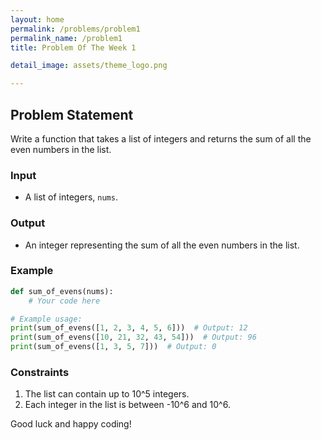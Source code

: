 ```yaml
---
layout: home
permalink: /problems/problem1
permalink_name: /problem1
title: Problem Of The Week 1

detail_image: assets/theme_logo.png

---
```


## Problem Statement

Write a function that takes a list of integers and returns the sum of all the even numbers in the list.

### Input

- A list of integers, `nums`.

### Output

- An integer representing the sum of all the even numbers in the list.

### Example

```python
def sum_of_evens(nums):
    # Your code here

# Example usage:
print(sum_of_evens([1, 2, 3, 4, 5, 6]))  # Output: 12
print(sum_of_evens([10, 21, 32, 43, 54]))  # Output: 96
print(sum_of_evens([1, 3, 5, 7]))  # Output: 0
```

### Constraints

1. The list can contain up to 10^5 integers.
2. Each integer in the list is between -10^6 and 10^6.

Good luck and happy coding!